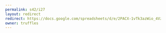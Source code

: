 ```yaml
---
permalink: s42/i27
layout: redirect
redirect: https://docs.google.com/spreadsheets/d/e/2PACX-1vTk3azWio_4VzovKzmv3pDVC4NYtNdwcue0so39nNlD_AoEDFx7y4yIiJliXJle3C1XzPmDhp-GA0cw/pubhtml
owner: truffles
---
```

